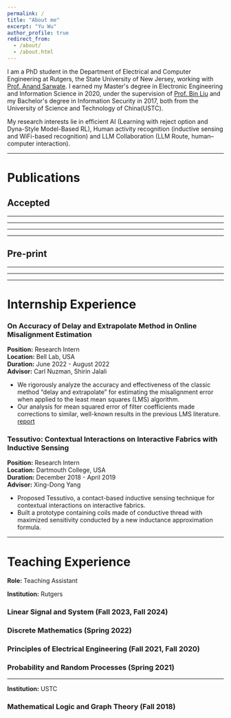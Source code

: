 ```yaml
---
permalink: /
title: "About me"
excerpt: "Yu Wu"
author_profile: true
redirect_from: 
  - /about/
  - /about.html 
---
```

<script src="_pages/paper.js"></script>

I am a PhD student in the Department of Electrical and Computer Engineering at Rutgers, the State University of New Jersey, working with [Prof. Anand Sarwate](https://adsarwate.github.io). I earned my Master's degree in Electronic Engineering and Information Science in 2020, under the supervision of [Prof. Bin Liu](https://scholar.google.com/citations?user=kReWULQAAAAJ&hl=zh-CN) and my Bachelor's degree in Information Security in 2017, both from the University of Science and Technology of China(USTC).

My research interests lie in efficient AI (Learning with reject option and Dyna-Style Model-Based RL), Human activity recognition (inductive sensing and WiFi-based recognition) and LLM Collaboration (LLM Route, human–computer interaction).

------

<div id="publications"></div>

Publications
======

Accepted
------
<script>
  document.write(generatePaperHTML(
    "l2hmulti.png",
    "Learning to Help in Multi-Class Settings.(ICLR 2025)",
    "Wu, Yu, Yansong Li, Zeyu Dong, Nitya Sathyavageeswaran, and Anand D. Sarwate",
    "We extend the Learning to Help, which is the reverse problem of Learning to Defer, to multi-class classification for both synchronous and asynchronous settings.",
    "https://arxiv.org/abs/2501.13810"
  ));
  </script>

---

<script>
  document.write(generatePaperHTML(
    "l2h.png",
    "Learning To Help: Training Models to Assist Legacy Devices. (ISIT 2024 Workshop on Information-Theoretic Methods for Trustworthy Machine Learning)",
    "Wu, Yu, and Anand Sarwate",
    "We propose a new machine learning framework Learning to Help which trains external model to assist existing legacy model.",
    "https://arxiv.org/abs/2409.16253"
  ));
  </script>

---

<script>
  document.write(generatePaperHTML(
    "phaseanti.png",
    'PhaseAnti: An anti-interference WiFi-based activity recognition system using interference-independent phase component. (IEEE Transactions on Mobile Computing 22, no. 5 (2021): 2938-2954)',
    "Huang, Jinyang, Bin Liu, Chenglin Miao, Yan Lu, Qijia Zheng, Yu Wu, Jiancun Liu, Lu Su, and Chang Wen Chen",
    "Journal version of PhaseAnti.",
    "https://ieeexplore.ieee.org/abstract/document/9613773"
  ));
  </script>

---

<script>
  document.write(generatePaperHTML(
    "antiinfer20.png",
    'Towards anti-interference WiFi-based activity recognition system using interference-independent phase component. (INFOCOM 2020)',
    "Huang, Jinyang, Bin Liu, Pengfei Liu, Chao Chen, Ning Xiao, Yu Wu, Chi Zhang, and Nenghai Yu",
    "We propose PhaseAnti, a novel HAR system to exploit the CCI- independent phase component, NLPEV (Nonlinear Phase Error Variation), of Channel State Information (CSI) to cope with the impact of CCI.",
    "https://ieeexplore.ieee.org/abstract/document/9155536/?casa_token=n0pgHUKmh8cAAAAA:J_Bw9zpG0893SLSFytpStUVNmtzSD2mEwADF7DAHmlYEN4al_KRwtSjjPPH_uy_oeRmIRdyl7A"
  ));
  </script>

---

<script>
  document.write(generatePaperHTML(
    "UIST.png",
    'Tessutivo: Contextual interactions on interactive fabrics with inductive sensing. (UIST 2019)',
    "Gong, Jun, Yu Wu, Lei Yan, Teddy Seyed, and Xing-Dong Yang",
    "We present Tessutivo, a contact-based inductive sensing technique for contextual interactions on interactive fabrics.",
    "https://dl.acm.org/doi/abs/10.1145/3332165.3347897"
  ));

</script>

Pre-print
------

<script>
  document.write(generatePaperHTML(
    "literateLLM.png",
    'Renaissance of Literate Programming in the Era of LLMs: Enhancing LLM-Based Code Generation in Large-Scale Projects. (arXiv 2024)' ,
    "Zhang, Wuyang, Yansong Li, Zeyu Dong, Yu Wu, Yingyao Zhou, Duolei Wang, Songsirou Xing, Chichun Zhou, and Da Shen.",
    "We investigate how LLMs perform under ILP-style instructions for both document-oriented tasks and entire projects. Recognizing that many researchers rely on well-structured templates to guide LLMs, we propose a concise prompt engineering method to write LP documents so LLMs can better be involved in code generation. We also examine the capacity of various LLMs to generate Scheme and Python code on the RepoBench benchmark, illustrating the advantages of our approach. Our findings indicate that ILP with LLMs can enhance LLM-based code generation in large-scale project development.",
    "https://arxiv.org/abs/2502.17441"
  ));
</script>
---
<script>
  document.write(generatePaperHTML(
    "eapcr.png",
    'EAPCR: A Universal Feature Extractor for Scientific Data without Explicit Feature Relation Patterns. (arXiv 2024)' ,
    "Yu, Zhuohang, Ling An, Yansong Li, Yu Wu, Zeyu Dong, Zhangdi Liu, Le Gao, Zhenyu Zhang, and Chichun Zhou",
    "We propose a method to learn the representation of structured scientific data with no explicit connection among features. The method employs bilinear attention and permuted CNN to understand the implicit structure.",
    "https://arxiv.org/abs/2411.08164"
  ));
</script>

---

<script>
    document.write(generatePaperHTML(
    "datafilter.png",
    'When to Trust Your Data: Enhancing Dyna-Style Model-Based Reinforcement Learning With Data Filter. (arXiv 2024)' ,
    "Li, Yansong, Zeyu Dong, Ertai Luo, Yu Wu, Shuo Wu, and Shuo Han.",
    "we introduce an out-of-distribution (OOD) data filter that removes simulated data from the estimated model that significantly diverges from data collected in the real environment. ",
    "https://arxiv.org/abs/2410.12160"
  ));
</script>

---

<div id="experience"></div>

Internship Experience
======

### On Accuracy of Delay and Extrapolate Method in Online Misalignment Estimation
**Position:** Research Intern  
**Location:** Bell Lab, USA  
**Duration:** June 2022 - August 2022  
**Advisor:** Carl Nuzman, Shirin Jalali  
- We rigorously analyze the accuracy and effectiveness of the classic method “delay and extrapolate” for estimating the misalignment error when applied to the least mean squares (LMS) algorithm.
- Our analysis for mean squared error of filter coefficients made corrections to similar, well-known results in the previous LMS literature. [report](/files/bell_lab.pdf)

### Tessutivo: Contextual Interactions on Interactive Fabrics with Inductive Sensing
**Position:** Research Intern  
**Location:** Dartmouth College, USA  
**Duration:** December 2018 - April 2019  
**Advisor:** Xing-Dong Yang  
- Proposed Tessutivo, a contact-based inductive sensing technique for contextual interactions on interactive fabrics.
- Built a prototype containing coils made of conductive thread with maximized sensitivity conducted by a new inductance approximation formula.

---

<div id="teaching"></div>

Teaching Experience
======

**Role:** Teaching Assistant 

**Institution:** Rutgers  

### Linear Signal and System (Fall 2023, Fall 2024) 

### Discrete Mathematics (Spring 2022)  

### Principles of Electrical Engineering (Fall 2021, Fall 2020)

### Probability and Random Processes (Spring 2021)  

---
**Institution:** USTC  

### Mathematical Logic and Graph Theory (Fall 2018)  